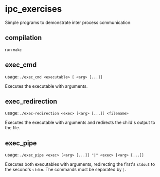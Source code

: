 # ipc_exercises
Simple programs to demonstrate inter process communication

## compilation
run `make`

## exec_cmd

usage: `./exec_cmd <executable> [ <arg> [...]]`

Executes the executable with arguments.

## exec_redirection

usage: `./exec-redirection <exec> [<arg> [...]] <filename>`

Executes the executable with arguments and redirects the child's output to the file.

## exec_pipe

usage: `./exec_pipe <exec> [<arg> [...]] "|" <exec> [<arg> [...]]`

Executes both executables with arguments, redirecting the first's `stdout` to the second's `stdin`.
The commands must be separated by `|`.

